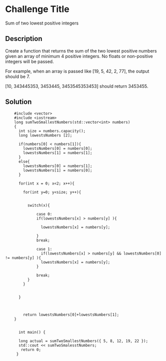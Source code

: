 # Challenge Title
Sum of two lowest positive integers
## Description
Create a function that returns the sum of the two lowest positive numbers given an array of minimum 4 positive integers. No floats or non-positive integers will be passed.

For example, when an array is passed like [19, 5, 42, 2, 77], the output should be 7.

[10, 343445353, 3453445, 3453545353453] should return 3453455.



## Solution
<description of the challenge>
  
        #include <vector>
        #include <iostream> 
        long sumTwoSmallestNumbers(std::vector<int> numbers)
        {
          int size = numbers.capacity();
          long lowestsNumbers [2];
          
          if(numbers[0] < numbers[1]){
            lowestsNumbers[0] = numbers[0];
            lowestsNumbers[1] = numbers[1];
          }
          else{
            lowestsNumbers[0] = numbers[1];
            lowestsNumbers[1] = numbers[0];
          }
            
          for(int x = 0; x<2; x++){
        
            for(int y=0; y<size; y++){
              
        
              switch(x){
                    
                  case 0:
                  if(lowestsNumbers[x] > numbers[y] ){
        
                    lowestsNumbers[x] = numbers[y];
        
                  }
                  break;
                  
                  case 1:
                    if(lowestsNumbers[x] > numbers[y] && lowestsNumbers[0] != numbers[y] ){
                    lowestsNumbers[x] = numbers[y];
                  }
                  
                  break;
              }
            }
        
            
          } 
                
        
          
            return lowestsNumbers[0]+lowestsNumbers[1];
        }
        
        
          int main() {
          
          long actual = sumTwoSmallestNumbers({ 5, 8, 12, 19, 22 });
          std::cout << sumTwoSmalesstNumbers;
           return 0;
         }
         
